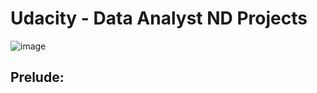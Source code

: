 # Udacity - Data Analyst ND Projects

![image](https://user-images.githubusercontent.com/49010338/133172998-1de2a1dd-5e35-4b27-a63a-51cb8991f942.png)


## Prelude:

